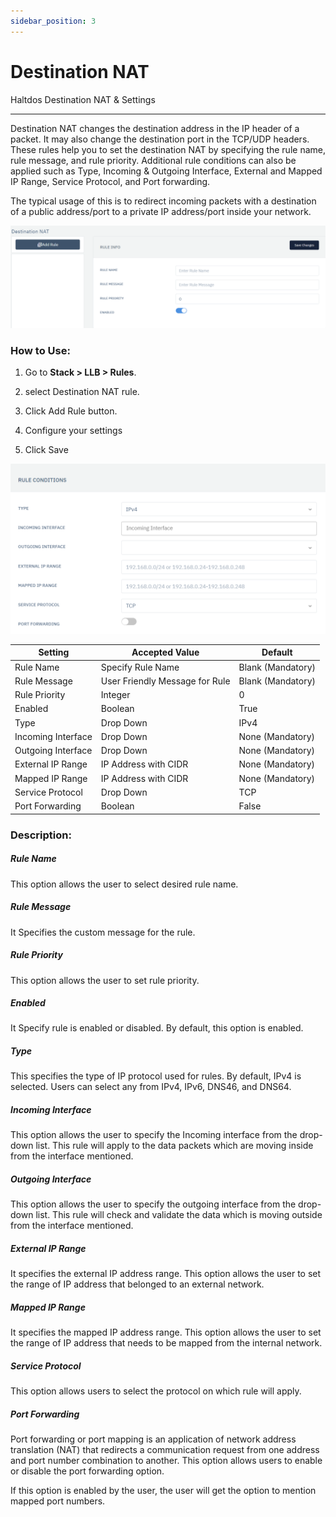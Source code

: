 ```yaml
---
sidebar_position: 3
---
```


# Destination NAT

Haltdos Destination NAT & Settings

---

Destination NAT changes the destination address in the IP header of a packet. It may also change the destination port in the TCP/UDP headers. These rules help you to set the destination NAT by specifying the rule name, rule message, and rule priority. Additional rule conditions can also be applied such as Type, Incoming & Outgoing Interface, External and Mapped IP Range, Service Protocol, and Port forwarding.

The typical usage of this is to redirect incoming packets with a destination of a public address/port to a private IP address/port inside your network.

![destination_nat](/img/llb/v6/docs/llb14.png)

### **How to Use:**

1. Go to **Stack > LLB > Rules**.

2. select Destination NAT rule.

3. Click Add Rule button.

4. Configure your settings

5. Click Save

![dnat_rule_condition](/img/llb/v6/docs/llb15.png)

| Setting            | Accepted Value                 | Default           |
|--------------------|--------------------------------|-------------------|
| Rule Name          | Specify Rule Name              | Blank (Mandatory) |
| Rule Message       | User Friendly Message for Rule | Blank (Mandatory) |
| Rule Priority      | Integer                        | 0                 |
| Enabled            | Boolean                        | True              |
| Type               | Drop Down                      | IPv4              |
| Incoming Interface | Drop Down                      | None (Mandatory)  |
| Outgoing Interface | Drop Down                      | None (Mandatory)  |
| External IP Range  | IP Address with CIDR           | None (Mandatory)  |
| Mapped IP Range    | IP Address with CIDR           | None (Mandatory)  |
| Service Protocol   | Drop Down                      | TCP               |
| Port Forwarding    | Boolean                        | False             |

### **Description:**

##### **Rule Name**

This option allows the user to select desired rule name.

##### **Rule Message**

It Specifies the custom message for the rule.

##### **Rule Priority**

This option allows the user to set rule priority.

##### **Enabled**

It Specify rule is enabled or disabled. By default, this option is enabled.

##### **Type**

This specifies the type of IP protocol used for rules. By default, IPv4 is selected. Users can select any from IPv4, IPv6, DNS46, and DNS64.

##### **Incoming Interface**

This option allows the user to specify the Incoming interface from the drop-down list. This rule will apply to the data packets which are moving inside from the interface mentioned.

##### **Outgoing Interface**

This option allows the user to specify the outgoing interface from the drop-down list. This rule will check and validate the data which is moving outside from the interface mentioned.

##### **External IP Range**

It specifies the external IP address range. This option allows the user to set the range of IP address that belonged to an external network.

##### **Mapped IP Range**

It specifies the mapped IP address range. This option allows the user to set the range of IP address that needs to be mapped from the internal network.

##### **Service Protocol**

This option allows users to select the protocol on which rule will apply.

##### **Port Forwarding**

Port forwarding or port mapping is an application of network address translation (NAT) that redirects a communication request from one address and port number combination to another. This option allows users to enable or disable the port forwarding option.

If this option is enabled by the user, the user will get the option to mention mapped port numbers.

